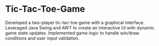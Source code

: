 # Tic-Tac-Toe-Game
Developed a two-player tic-tac-toe game with a graphical interface.
Leveraged Java Swing and AWT to create an interactive UI with dynamic game state updates.
Implemented game logic to handle win/draw conditions and user input validation.
